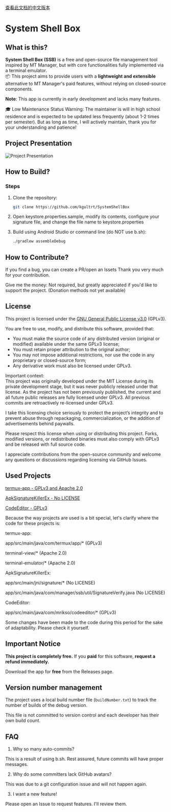 [查看此文档的中文版本](README.md)

# System Shell Box

## What is this?

**System Shell Box (SSB)** is a free and open-source file management tool inspired by MT Manager, but with core functionalities fully implemented via a terminal emulator.  
📦 This project aims to provide users with a **lightweight and extensible** alternative to MT Manager's paid features, without relying on closed-source components.

**Note**: This app is currently in early development and lacks many features.

🎓 Low Maintenance Status Warning: The maintainer is will in high school residence and is expected to be updated less frequently (about 1-2 times per semester). But as long as time, I will actively maintain, thank you for your understanding and patience!

## Project Presentation

![Project Presentation](./demo.gif)

## How to Build?

### Steps
1. Clone the repository:
   ```bash
   git clone https://github.com/kgultrt/SystemShellBox
   ```
2. Open keystore.properties.sample, modify its contents, configure your signature file, and change the file name to keystore.properties

3. Build using Android Studio or command line (do NOT use b.sh):
   ```bash
   ./gradlew assembleDebug
   ```

## How to Contribute?

If you find a bug, you can create a PR/open an Issets
Thank you very much for your contribution.

Give me the money: Not required, but greatly appreciated if you'd like to support the project. (Donation methods not yet available)

## License

This project is licensed under the [GNU General Public License v3.0](LICENSE.txt) (GPLv3).

You are free to use, modify, and distribute this software, provided that:
- You must make the source code of any distributed version (original or modified) available under the same GPLv3 license;
- You must retain proper attribution to the original author;
- You may not impose additional restrictions, nor use the code in any proprietary or closed-source form;
- Any derivative work must also be licensed under GPLv3.

Important context:  
This project was originally developed under the MIT License during its private development stage, but it was never publicly released under that license. As the project has not been previously published, the current and all future public releases are fully licensed under GPLv3. All previous commits are retroactively re-licensed under GPLv3.

I take this licensing choice seriously to protect the project’s integrity and to prevent abuse through repackaging, commercialization, or the addition of advertisements behind paywalls.

Please respect this license when using or distributing this project. Forks, modified versions, or redistributed binaries must also comply with GPLv3 and be released with full source code.

I appreciate contributions from the open-source community and welcome any questions or discussions regarding licensing via GitHub Issues.

## Used Projects
[termux-app - GPLv3 and Apache 2.0](https://github.com/termux/termux-app)

[ApkSignatureKillerEx - No LICENSE](https://github.com/L-JINBIN/ApkSignatureKillerEx)

[CodeEditor - GPLv3](https://github.com/MrIkso/CodeEditor)

Because the way projects are used is a bit special, let's clarify where the code for these projects is:

termux-app:

app/src/main/java/com/termux/app/\* (GPLv3)

terminal-view/\* (Apache 2.0)

terminal-emulator/\* (Apache 2.0)


ApkSignatureKillerEx:

app/src/main/jni/signature/\* (No LICENSE)

app/src/main/java/com/manager/ssb/util/SignatureVerify.java (No LICENSE)


CodeEditor:

app/src/main/java/com/mrikso/codeeditor/\* (GPLv3)


Some changes have been made to the code during this period for the sake of adaptability. Please check it yourself.

## Important Notice
**This project is completely free.** If you **paid** for this software, **request a refund immediately.**

Download the app for **free** from the Releases page.

## Version number management

The project uses a local build number file (`buildNumber.txt`) to track the number of builds of the debug version.

This file is not committed to version control and each developer has their own build count.

## FAQ
1. Why so many auto-commits?

This is a result of using b.sh. Rest assured, future commits will have proper messages.

2. Why do some committers lack GitHub avatars?

This was due to a git configuration issue and will not happen again.

3. I want a new feature!

Please open an Issue to request features. I'll review them.
